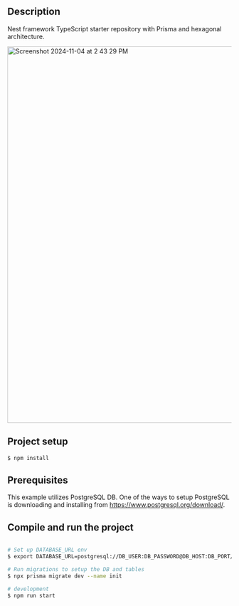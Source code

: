 
## Description

Nest framework TypeScript starter repository with Prisma and hexagonal architecture.

<img width="846" alt="Screenshot 2024-11-04 at 2 43 29 PM" src="https://github.com/user-attachments/assets/9a9cf154-efd1-4441-989d-2a2c7ca42f5b">

## Project setup

```bash
$ npm install
```
## Prerequisites

This example utilizes PostgreSQL DB. One of the ways to setup PostgreSQL is downloading and installing from https://www.postgresql.org/download/.

## Compile and run the project
```bash

# Set up DATABASE_URL env
$ export DATABASE_URL=postgresql://DB_USER:DB_PASSWORD@DB_HOST:DB_PORT/DB_NAME

# Run migrations to setup the DB and tables
$ npx prisma migrate dev --name init

# development
$ npm run start
